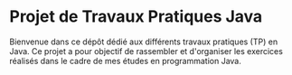 # Projet de Travaux Pratiques Java

Bienvenue dans ce dépôt dédié aux différents travaux pratiques (TP) en Java. Ce projet a pour objectif de rassembler et d'organiser les exercices réalisés dans le cadre de mes études en programmation Java.

